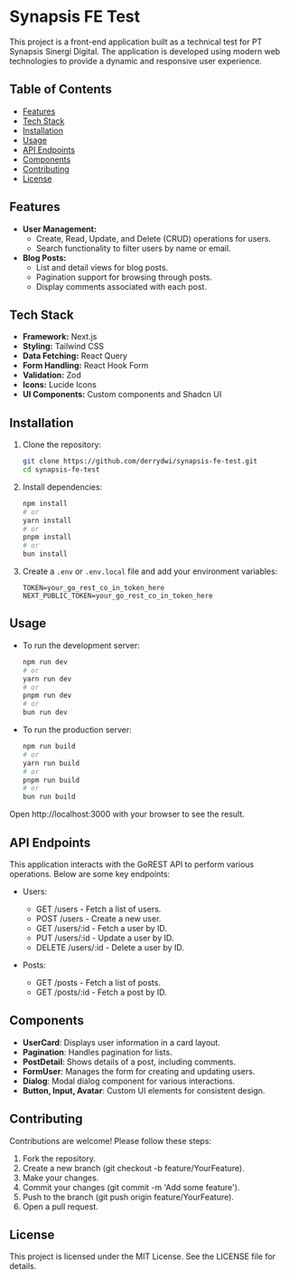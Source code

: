 # Synapsis FE Test

This project is a front-end application built as a technical test for PT Synapsis Sinergi Digital. The application is developed using modern web technologies to provide a dynamic and responsive user experience.

## Table of Contents

- [Features](#features)
- [Tech Stack](#tech-stack)
- [Installation](#installation)
- [Usage](#usage)
- [API Endpoints](#api-endpoints)
- [Components](#components)
- [Contributing](#contributing)
- [License](#license)

## Features

- **User Management:**
  - Create, Read, Update, and Delete (CRUD) operations for users.
  - Search functionality to filter users by name or email.
- **Blog Posts:**
  - List and detail views for blog posts.
  - Pagination support for browsing through posts.
  - Display comments associated with each post.

## Tech Stack

- **Framework:** Next.js
- **Styling:** Tailwind CSS
- **Data Fetching:** React Query
- **Form Handling:** React Hook Form
- **Validation:** Zod
- **Icons:** Lucide Icons
- **UI Components:** Custom components and Shadcn UI

## Installation

1. Clone the repository:

   ```bash
   git clone https://github.com/derrydwi/synapsis-fe-test.git
   cd synapsis-fe-test
   ```

2. Install dependencies:

   ```bash
   npm install
   # or
   yarn install
   # or
   pnpm install
   # or
   bun install
   ```

3. Create a `.env` or `.env.local` file and add your environment variables:
   ```env
   TOKEN=your_go_rest_co_in_token_here
   NEXT_PUBLIC_TOKEN=your_go_rest_co_in_token_here
   ```

## Usage

- To run the development server:

  ```bash
  npm run dev
  # or
  yarn run dev
  # or
  pnpm run dev
  # or
  bun run dev
  ```

- To run the production server:

  ```bash
  npm run build
  # or
  yarn run build
  # or
  pnpm run build
  # or
  bun run build
  ```

Open http://localhost:3000 with your browser to see the result.

## API Endpoints

This application interacts with the GoREST API to perform various operations. Below are some key endpoints:

- Users:

  - GET /users - Fetch a list of users.
  - POST /users - Create a new user.
  - GET /users/:id - Fetch a user by ID.
  - PUT /users/:id - Update a user by ID.
  - DELETE /users/:id - Delete a user by ID.

- Posts:

  - GET /posts - Fetch a list of posts.
  - GET /posts/:id - Fetch a post by ID.

## Components

- **UserCard**: Displays user information in a card layout.
- **Pagination**: Handles pagination for lists.
- **PostDetail**: Shows details of a post, including comments.
- **FormUser**: Manages the form for creating and updating users.
- **Dialog**: Modal dialog component for various interactions.
- **Button, Input, Avatar**: Custom UI elements for consistent design.

## Contributing

Contributions are welcome! Please follow these steps:

1. Fork the repository.
2. Create a new branch (git checkout -b feature/YourFeature).
3. Make your changes.
4. Commit your changes (git commit -m 'Add some feature').
5. Push to the branch (git push origin feature/YourFeature).
6. Open a pull request.

## License

This project is licensed under the MIT License. See the LICENSE file for details.

